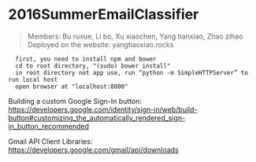 # 2016SummerEmailClassifier
> Members: Bu ruxue, Li bo, Xu xiaochen, Yang tianxiao, Zhao zihao <br/>
> Deployed on the website: yangtiaoxiao.rocks
      
      first, you need to install npm and bower
      cd to root directory, "(sudo) bower install"
      in root directory not app use, run “python -m SimpleHTTPServer” to run local host
      open browser at "localhost:8000" 


Building a custom Google Sign-In button: https://developers.google.com/identity/sign-in/web/build-button#customizing_the_automatically_rendered_sign-in_button_recommended

Gmail API Client Libraries: https://developers.google.com/gmail/api/downloads
